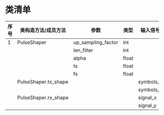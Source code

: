 # 类清单

| 序号 | 类构造方法/成员方法  | 参数               | 类型  | 输入信号  | 类型       | 输出信号 | 类型       |
| ---- | -------------------- | ------------------ | ----- | --------- | ---------- | -------- | ---------- |
| 1    | PulseShaper          | up_sampling_factor | int   |           |            |          |            |
|      |                      | len_filter         | int   |           |            |          |            |
|      |                      | alpha              | float |           |            |          |            |
|      |                      | ts                 | float |           |            |          |            |
|      |                      | fs                 | float |           |            |          |            |
|      | PulseShaper.tx_shape |                    |       | symbols_x | np.ndarray | signal_x | np.ndarray |
|      |                      |                    |       | symbols_y | np.ndarray | signal_y | np.ndarray |
|      | PulseShaper.rx_shape |                    |       | signal_x  | np.ndarray | signal_x | np.ndarray |
|      |                      |                    |       | signal_y  | np.ndarray | signal_y | np.ndarray |
